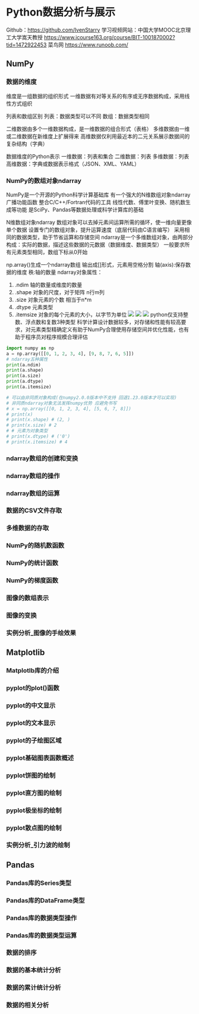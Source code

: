 # Python数据分析与展示
Github：https://github.com/IvenStarry
学习视频网站：中国大学MOOC北京理工大学嵩天教授 https://www.icourse163.org/course/BIT-1001870002?tid=1472922453
菜鸟网 https://www.runoob.com/

## NumPy
### 数据的维度
维度是一组数据的组织形式
一维数据有对等关系的有序或无序数据构成，采用线性方式组织

列表和数组区别
列表：数据类型可以不同
数组：数据类型相同

二维数据由多个一维数据构成，是一维数据的组合形式（表格）
多维数据由一维或二维数据在新维度上扩展得来
高维数据仅利用最近本的二元关系展示数据间的复杂结构（字典）

数据维度的Python表示
一维数据：列表和集合
二维数据：列表
多维数据：列表
高维数据：字典或数据表示格式（JSON、XML、YAML）

### NumPy的数组对象ndarray
NumPy是一个开源的Python科学计算基础库
有一个强大的N维数组对象ndarray
广播功能函数
整合C/C++/Fortran代码的工具
线性代数、傅里叶变换、随机数生成等功能
是SciPy、Pandas等数据处理或科学计算库的基础

N维数组对象ndarray
数组对象可以去掉元素间运算所需的循环，使一维向量更像单个数据
设置专门的数组对象，提升运算速度（底层代码由C语言编写）
采用相同的数据类型，助于节省运算和存储空间
ndarray是一个多维数组对象，由两部分构成：实际的数据，描述这些数据的元数据（数据维度、数据类型）
一般要求所有元素类型相同，数组下标从0开始

np.array()生成一个ndarray数组 输出成[]形式，元素用空格分割
轴(axis):保存数据的维度 秩:轴的数量
ndarray对象属性：
1. .ndim 轴的数量或维度的数量
2. .shape 对象的尺度，对于矩阵 n行m列
3. .size 对象元素的个数 相当于n*m
4. .dtype 元素类型
5. .itemsize 对象的每个元素的大小，以字节为单位
![](https://cdn.jsdelivr.net/gh/IvenStarry/Image/MarkdownImage/202407211328315.png)
![](https://cdn.jsdelivr.net/gh/IvenStarry/Image/MarkdownImage/202407211329907.png)
![](https://cdn.jsdelivr.net/gh/IvenStarry/Image/MarkdownImage/202407211329850.png)
python仅支持整数、浮点数和复数3种类型
科学计算设计数据较多，对存储和性能有较高要求，对元素类型精确定义有助于NumPy合理使用存储空间并优化性能，也有助于程序员对程序规模合理评估
```python
import numpy as np
a = np.array([[0, 1, 2, 3, 4], [9, 8, 7, 6, 5]])
# ndarray五种属性
print(a.ndim)
print(a.shape)
print(a.size)
print(a.dtype)
print(a.itemsize)

# 可以由非同质对象构成(在numpy2.0.0版本中不支持 回退1.23.0版本才可以实现)
# 非同质ndarray对象无法发挥numpy优势 应避免书写
# x = np.array([[0, 1, 2, 3, 4], [5, 6, 7, 8]])
# print(x) 
# print(x.shape) # (2, )
# print(x.size) # 2
# # 元素为对象类型
# print(x.dtype) # ('0')
# print(x.itemsize) # 4
```
### ndarray数组的创建和变换
### ndarray数组的操作
### ndarray数组的运算
### 数据的CSV文件存取
### 多维数据的存取
### NumPy的随机数函数
### NumPy的统计函数
### NumPy的梯度函数
### 图像的数组表示
### 图像的变换
### 实例分析_图像的手绘效果
## Matplotlib
### Matplotlb库的介绍
### pyplot的plot()函数
### pyplot的中文显示
### pyplot的文本显示
### pyplot的子绘图区域
### pyplot基础图表函数概述
### pyplot饼图的绘制
### pyplot直方图的绘制
### pyplot极坐标的绘制
### pyplot散点图的绘制
### 实例分析_引力波的绘制
## Pandas
### Pandas库的Series类型
### Pandas库的DataFrame类型
### Pandas库的数据类型操作
### Pandas库的数据类型运算
### 数据的排序
### 数据的基本统计分析
### 数据的累计统计分析
### 数据的相关分析
